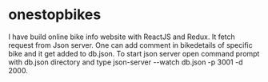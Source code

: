# onestopbikes

I have build online bike info website with ReactJS and Redux. It fetch request from Json server. One can add comment in bikedetails of specific  bike and it get added to db.json.
To start json server open command prompt with db.json directory and type json-server --watch db.json -p  3001 -d 2000.
